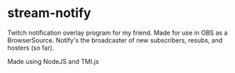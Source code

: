 # stream-notify
Twitch notification overlay program for my friend. Made for use in OBS as a BrowserSource. 
Notify's the broadcaster of new subscribers, resubs, and hosters (so far).

Made using NodeJS and TMI.js
